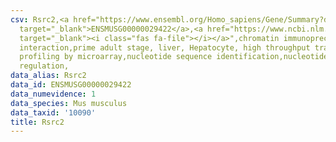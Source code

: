 ```yaml
---
csv: Rsrc2,<a href="https://www.ensembl.org/Homo_sapiens/Gene/Summary?db=core;g=ENSMUSG00000029422"
  target="_blank">ENSMUSG00000029422</a>,<a href="https://www.ncbi.nlm.nih.gov/pubmed/23834426"
  target="_blank"><i class="fas fa-file"></i></a>",chromatin immunoprecipitation assay,direct
  interaction,prime adult stage, liver, Hepatocyte, high throughput transcription
  profiling by microarray,nucleotide sequence identification,nucleotide sequence identification,transcriptional
  regulation,
data_alias: Rsrc2
data_id: ENSMUSG00000029422
data_numevidence: 1
data_species: Mus musculus
data_taxid: '10090'
title: Rsrc2
---
```

